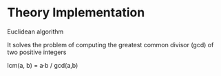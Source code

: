# Theory Implementation

Euclidean algorithm

It solves the problem of computing the greatest common divisor (gcd) of two positive
integers

lcm(a, b) = a·b / gcd(a,b)